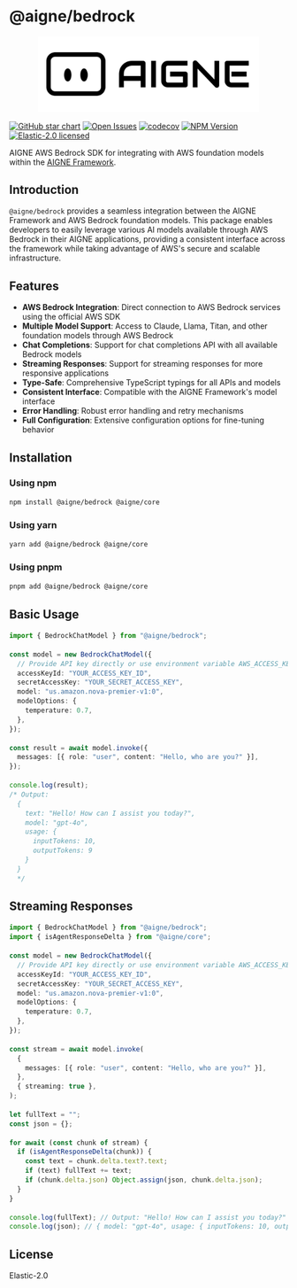 # @aigne/bedrock

<p align="center">
  <picture>
    <source srcset="https://raw.githubusercontent.com/AIGNE-io/aigne-framework/main/logo-dark.svg" media="(prefers-color-scheme: dark)">
    <source srcset="https://raw.githubusercontent.com/AIGNE-io/aigne-framework/main/logo.svg" media="(prefers-color-scheme: light)">
    <img src="https://raw.githubusercontent.com/AIGNE-io/aigne-framework/main/logo.svg" alt="AIGNE Logo" width="400" />
  </picture>
</p>

[![GitHub star chart](https://img.shields.io/github/stars/AIGNE-io/aigne-framework?style=flat-square)](https://star-history.com/#AIGNE-io/aigne-framework)
[![Open Issues](https://img.shields.io/github/issues-raw/AIGNE-io/aigne-framework?style=flat-square)](https://github.com/AIGNE-io/aigne-framework/issues)
[![codecov](https://codecov.io/gh/AIGNE-io/aigne-framework/graph/badge.svg?token=DO07834RQL)](https://codecov.io/gh/AIGNE-io/aigne-framework)
[![NPM Version](https://img.shields.io/npm/v/@aigne/bedrock)](https://www.npmjs.com/package/@aigne/bedrock)
[![Elastic-2.0 licensed](https://img.shields.io/npm/l/@aigne/bedrock)](https://github.com/AIGNE-io/aigne-framework/blob/main/LICENSE.md)

AIGNE AWS Bedrock SDK for integrating with AWS foundation models within the [AIGNE Framework](https://github.com/AIGNE-io/aigne-framework).

## Introduction

`@aigne/bedrock` provides a seamless integration between the AIGNE Framework and AWS Bedrock foundation models. This package enables developers to easily leverage various AI models available through AWS Bedrock in their AIGNE applications, providing a consistent interface across the framework while taking advantage of AWS's secure and scalable infrastructure.

## Features

* **AWS Bedrock Integration**: Direct connection to AWS Bedrock services using the official AWS SDK
* **Multiple Model Support**: Access to Claude, Llama, Titan, and other foundation models through AWS Bedrock
* **Chat Completions**: Support for chat completions API with all available Bedrock models
* **Streaming Responses**: Support for streaming responses for more responsive applications
* **Type-Safe**: Comprehensive TypeScript typings for all APIs and models
* **Consistent Interface**: Compatible with the AIGNE Framework's model interface
* **Error Handling**: Robust error handling and retry mechanisms
* **Full Configuration**: Extensive configuration options for fine-tuning behavior

## Installation

### Using npm

```bash
npm install @aigne/bedrock @aigne/core
```

### Using yarn

```bash
yarn add @aigne/bedrock @aigne/core
```

### Using pnpm

```bash
pnpm add @aigne/bedrock @aigne/core
```

## Basic Usage

```typescript file="test/bedrock-chat-model.test.ts" region="example-bedrock-chat-model"
import { BedrockChatModel } from "@aigne/bedrock";

const model = new BedrockChatModel({
  // Provide API key directly or use environment variable AWS_ACCESS_KEY_ID and AWS_SECRET_ACCESS_KEY
  accessKeyId: "YOUR_ACCESS_KEY_ID",
  secretAccessKey: "YOUR_SECRET_ACCESS_KEY",
  model: "us.amazon.nova-premier-v1:0",
  modelOptions: {
    temperature: 0.7,
  },
});

const result = await model.invoke({
  messages: [{ role: "user", content: "Hello, who are you?" }],
});

console.log(result);
/* Output:
  {
    text: "Hello! How can I assist you today?",
    model: "gpt-4o",
    usage: {
      inputTokens: 10,
      outputTokens: 9
    }
  }
  */
```

## Streaming Responses

```typescript file="test/bedrock-chat-model.test.ts" region="example-bedrock-chat-model-streaming"
import { BedrockChatModel } from "@aigne/bedrock";
import { isAgentResponseDelta } from "@aigne/core";

const model = new BedrockChatModel({
  // Provide API key directly or use environment variable AWS_ACCESS_KEY_ID and AWS_SECRET_ACCESS_KEY
  accessKeyId: "YOUR_ACCESS_KEY_ID",
  secretAccessKey: "YOUR_SECRET_ACCESS_KEY",
  model: "us.amazon.nova-premier-v1:0",
  modelOptions: {
    temperature: 0.7,
  },
});

const stream = await model.invoke(
  {
    messages: [{ role: "user", content: "Hello, who are you?" }],
  },
  { streaming: true },
);

let fullText = "";
const json = {};

for await (const chunk of stream) {
  if (isAgentResponseDelta(chunk)) {
    const text = chunk.delta.text?.text;
    if (text) fullText += text;
    if (chunk.delta.json) Object.assign(json, chunk.delta.json);
  }
}

console.log(fullText); // Output: "Hello! How can I assist you today?"
console.log(json); // { model: "gpt-4o", usage: { inputTokens: 10, outputTokens: 9 } }
```

## License

Elastic-2.0
